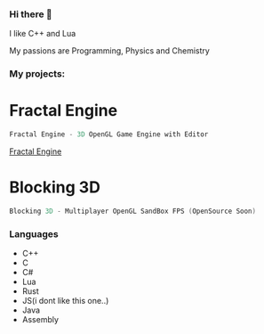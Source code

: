 ### Hi there 👋
I like C++ and Lua

My passions are Programming, Physics and Chemistry

### My projects:
# Fractal Engine
```asm
Fractal Engine - 3D OpenGL Game Engine with Editor
```
<a href = "https://github.com/kacperks/Fractal_Engine"> Fractal Engine </a>
# Blocking 3D
```asm
Blocking 3D - Multiplayer OpenGL SandBox FPS (OpenSource Soon)
```

### Languages

* C++
* C
* C#
* Lua
* Rust
* JS(i dont like this one..)
* Java
* Assembly
<!--
**kacperks/kacperks** is a ✨ _special_ ✨ repository because its `README.md` (this file) appears on your GitHub profile.


